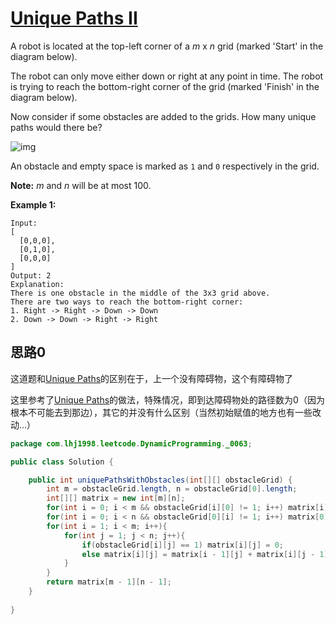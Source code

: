 # [Unique Paths II](https://leetcode.com/problems/unique-paths-ii/)

A robot is located at the top-left corner of a *m* x *n* grid (marked 'Start' in the diagram below).

The robot can only move either down or right at any point in time. The robot is trying to reach the bottom-right corner of the grid (marked 'Finish' in the diagram below).

Now consider if some obstacles are added to the grids. How many unique paths would there be?

![img](https://assets.leetcode.com/uploads/2018/10/22/robot_maze.png)

An obstacle and empty space is marked as `1` and `0` respectively in the grid.

**Note:** *m* and *n* will be at most 100.

**Example 1:**

```
Input:
[
  [0,0,0],
  [0,1,0],
  [0,0,0]
]
Output: 2
Explanation:
There is one obstacle in the middle of the 3x3 grid above.
There are two ways to reach the bottom-right corner:
1. Right -> Right -> Down -> Down
2. Down -> Down -> Right -> Right
```

## 思路0

这道题和[Unique Paths](note/Array/0062/README.md)的区别在于，上一个没有障碍物，这个有障碍物了

这里参考了[Unique Paths](note/Array/0062/README.md)的做法，特殊情况，即到达障碍物处的路径数为0（因为根本不可能去到那边），其它的并没有什么区别（当然初始赋值的地方也有一些改动...）

```java
package com.lhj1998.leetcode.DynamicProgramming._0063;

public class Solution {

    public int uniquePathsWithObstacles(int[][] obstacleGrid) {
        int m = obstacleGrid.length, n = obstacleGrid[0].length;
        int[][] matrix = new int[m][n];
        for(int i = 0; i < m && obstacleGrid[i][0] != 1; i++) matrix[i][0] = 1;
        for(int i = 0; i < n && obstacleGrid[0][i] != 1; i++) matrix[0][i] = 1;
        for(int i = 1; i < m; i++){
            for(int j = 1; j < n; j++){
                if(obstacleGrid[i][j] == 1) matrix[i][j] = 0;
                else matrix[i][j] = matrix[i - 1][j] + matrix[i][j - 1];
            }
        }
        return matrix[m - 1][n - 1];
    }
    
}

```

